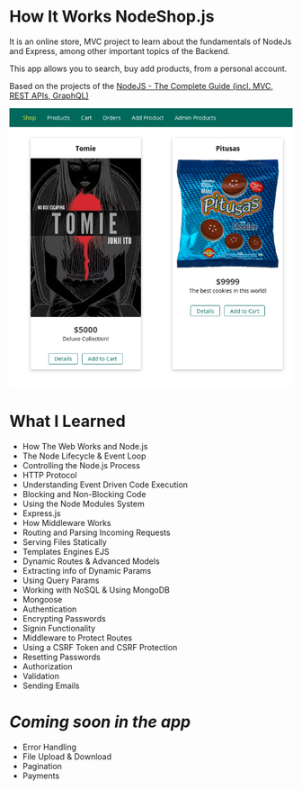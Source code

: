 # How It Works NodeShop.js

It is an online store, MVC project to learn about the fundamentals of NodeJs and Express, among other important topics of the Backend.

This app allows you to search, buy add products, from a personal account.

Based on the projects of the [NodeJS - The Complete Guide (incl. MVC, REST APIs, GraphQL)](https://www.udemy.com/course/nodejs-the-complete-guide/)

![Now in development](https://raw.githubusercontent.com/LuisCusihuaman/NodeShop.js/master/docs/imagen.png)
# What I Learned

- How The Web Works and Node.js
- The Node Lifecycle & Event Loop
- Controlling the Node.js Process
- HTTP Protocol
- Understanding Event Driven Code Execution
- Blocking and Non-Blocking Code
- Using the Node Modules System
- Express.js
- How Middleware Works
- Routing and Parsing Incoming Requests
- Serving Files Statically 
- Templates Engines EJS
- Dynamic Routes & Advanced Models
- Extracting info of Dynamic Params
- Using Query Params
- Working with NoSQL & Using MongoDB
- Mongoose
- Authentication
- Encrypting Passwords
- Signin Functionality
- Middleware to Protect Routes
- Using a CSRF Token and CSRF Protection
- Resetting Passwords
- Authorization
- Validation
- Sending Emails

# *Coming soon in the app* 

- Error Handling
- File Upload & Download
- Pagination
- Payments